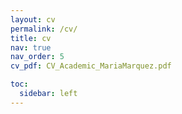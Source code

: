 ```yaml
---
layout: cv
permalink: /cv/
title: cv
nav: true
nav_order: 5
cv_pdf: CV_Academic_MariaMarquez.pdf 

toc:
  sidebar: left
---
```

